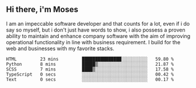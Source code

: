 ## Hi there, i'm Moses

I am an impeccable software developer and that counts for a lot, even if i do say so myself, but i don't just have words to show, i also possess a proven ability to maintain and enhance company software with the aim of improving operational functionality in line with business requirement. I build for the web and businesses with my favorite stacks.
<!--START_SECTION:waka-->

```text
HTML         23 mins         ███████████████░░░░░░░░░░   59.80 %
Python       8 mins          █████▒░░░░░░░░░░░░░░░░░░░   21.87 %
SCSS         7 mins          ████▒░░░░░░░░░░░░░░░░░░░░   17.58 %
TypeScript   0 secs          ░░░░░░░░░░░░░░░░░░░░░░░░░   00.42 %
Text         0 secs          ░░░░░░░░░░░░░░░░░░░░░░░░░   00.17 %
```

<!--END_SECTION:waka-->
